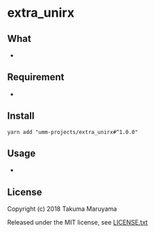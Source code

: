 # extra_unirx

## What

* 

## Requirement

* 

## Install

```shell
yarn add "umm-projects/extra_unirx#^1.0.0"
```

## Usage

* 

## License

Copyright (c) 2018 Takuma Maruyama

Released under the MIT license, see [LICENSE.txt](LICENSE.txt)


